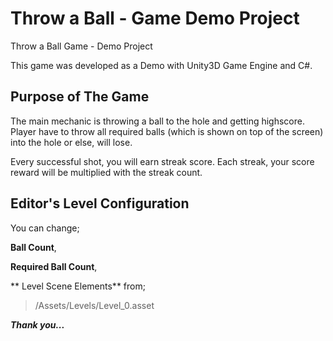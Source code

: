 # Throw a Ball - Game Demo Project
Throw a Ball Game - Demo Project

This game was developed as a Demo with Unity3D Game Engine and C#.

## Purpose of The Game
The main mechanic is throwing a ball to the hole and getting highscore.
Player have to throw all required balls (which is shown on top of the screen) into the hole or else, will lose.


Every successful shot, you will earn streak score. Each streak, your score reward will be multiplied with the streak count.

## Editor's Level Configuration
You can change;

**Ball Count**, 

**Required Ball Count**,


** Level Scene Elements** from;
> /Assets/Levels/Level_0.asset 


***Thank you...***
